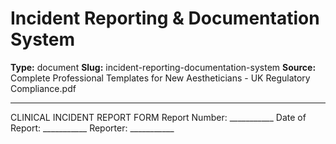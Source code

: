 # Incident Reporting & Documentation System

**Type:** document
**Slug:** incident-reporting-documentation-system
**Source:** Complete Professional Templates for New Aestheticians - UK Regulatory Compliance.pdf

---

CLINICAL INCIDENT REPORT FORM Report Number: ___________ Date of Report: ___________
Reporter: ___________